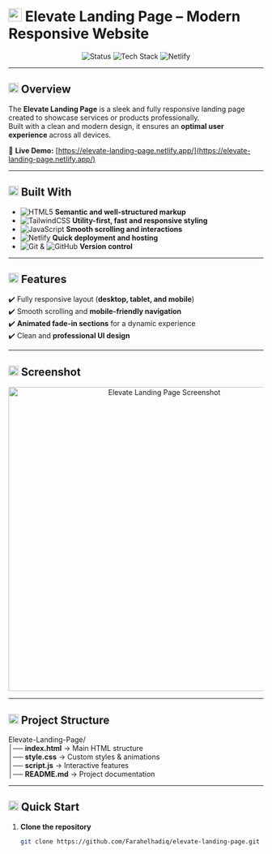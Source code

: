 # <img src="https://cdn-icons-png.flaticon.com/512/1046/1046784.png" width="26"/> Elevate Landing Page – Modern Responsive Website

<p align="center">
  <img src="https://img.shields.io/badge/Status-Completed-brightgreen?style=for-the-badge" alt="Status" />
  <img src="https://img.shields.io/badge/Made%20With-HTML5%20%7C%20TailwindCSS%20%7C%20JavaScript-orange?style=for-the-badge" alt="Tech Stack" />
  <img src="https://img.shields.io/badge/Deployed%20On-Netlify-00C7B7?logo=netlify&logoColor=white&style=for-the-badge" alt="Netlify" />
</p>

---

## <img src="https://cdn-icons-png.flaticon.com/512/1828/1828884.png" width="20"/> Overview

The **Elevate Landing Page** is a sleek and fully responsive landing page created to showcase services or products professionally.  
Built with a clean and modern design, it ensures an **optimal user experience** across all devices.

🔗 **Live Demo:** [https://elevate-landing-page.netlify.app/](https://elevate-landing-page.netlify.app/)

---

## <img src="https://cdn-icons-png.flaticon.com/512/3135/3135715.png" width="20"/> Built With

- ![HTML5](https://img.shields.io/badge/HTML5-E34F26?logo=html5&logoColor=white&style=flat) **Semantic and well-structured markup**  
- ![TailwindCSS](https://img.shields.io/badge/TailwindCSS-38B2AC?logo=tailwind-css&logoColor=white&style=flat) **Utility-first, fast and responsive styling**  
- ![JavaScript](https://img.shields.io/badge/JavaScript-F7DF1E?logo=javascript&logoColor=black&style=flat) **Smooth scrolling and interactions**  
- ![Netlify](https://img.shields.io/badge/Netlify-00C7B7?logo=netlify&logoColor=white&style=flat) **Quick deployment and hosting**  
- ![Git](https://img.shields.io/badge/Git-F05032?logo=git&logoColor=white&style=flat) & ![GitHub](https://img.shields.io/badge/GitHub-181717?logo=github&logoColor=white&style=flat) **Version control**

---

## <img src="https://cdn-icons-png.flaticon.com/512/1828/1828743.png" width="20"/> Features

✔️ Fully responsive layout (**desktop, tablet, and mobile**)  
✔️ Smooth scrolling and **mobile-friendly navigation**  
✔️ **Animated fade-in sections** for a dynamic experience  
✔️ Clean and **professional UI design**

---

## <img src="https://cdn-icons-png.flaticon.com/512/2583/2583418.png" width="20"/> Screenshot

<p align="center">
  <img width="600" alt="Elevate Landing Page Screenshot" src="https://github.com/user-attachments/assets/aab06cd9-b027-4141-8f3b-b299fadaf606" />
</p>

---

## <img src="https://cdn-icons-png.flaticon.com/512/2099/2099058.png" width="20"/> Project Structure

Elevate-Landing-Page/  
│── **index.html** → Main HTML structure  
│── **style.css** → Custom styles & animations  
│── **script.js** → Interactive features  
│── **README.md** → Project documentation  

---

## <img src="https://cdn-icons-png.flaticon.com/512/1828/1828961.png" width="20"/> Quick Start

1. **Clone the repository**  
   ```bash
   git clone https://github.com/Farahelhadiq/elevate-landing-page.git
